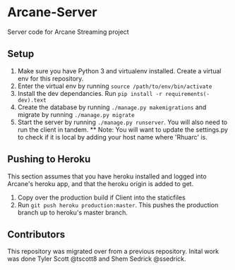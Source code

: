 # Arcane-Server
Server code for Arcane Streaming project

## Setup
1) Make sure you have Python 3 and virtualenv installed. Create a virtual env for this repository.
2) Enter the virtual env by running `source /path/to/env/bin/activate`
3) Install the dev dependancies. Run `pip install -r requirements(-dev).text`
4) Create the database by running `./manage.py makemigrations` and migrate by running `./manage.py migrate`
5) Start the server by running `./manage.py runserver`. You will also need to run the client in tandem. 
** Note: You will want to update the settings.py to check if it is local by adding your host name where 'Rhuarc' is.

## Pushing to Heroku
This section assumes that you have heroku installed and logged into Arcane's heroku app, and that the heroku origin is added to get.
1) Copy over the production build if Client into the staticfiles 
2) Run `git push heroku production:master`. This pushes the production branch up to heroku's master branch.


## Contributors
This repository was migrated over from a previous repository. Inital work was done Tyler Scott @tscott8 and Shem Sedrick @ssedrick.
